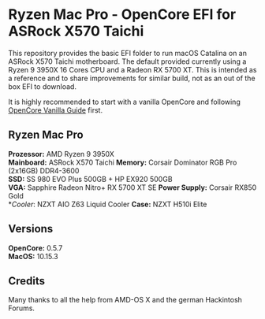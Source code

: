 # Ryzen Mac Pro - OpenCore EFI for ASRock X570 Taichi



This repository provides the basic EFI folder to run macOS Catalina on an ASRock X570 Taichi motherboard.
The default provided currently using a Ryzen 9 3950X 16 Cores CPU and a Radeon RX 5700 XT.
This is intended as a reference and to share improvements for similar build, not as an out of the box EFI to download.

It is highly recommended to start with a vanilla OpenCore and following [OpenCore Vanilla Guide](https://dortania.github.io/OpenCore-Desktop-Guide/) first.

## Ryzen Mac Pro

**Prozessor:** AMD Ryzen 9 3950X  
**Mainboard:** ASRock X570 Taichi 
**Memory:** Corsair Dominator RGB Pro (2x16GB) DDR4-3600  
**SSD:** SS 980 EVO Plus 500GB + HP EX920 500GB  
**VGA:** Sapphire Radeon Nitro+ RX 5700 XT SE 
**Power Supply:** Corsair RX850 Gold  
**Cooler*: NZXT AIO Z63 Liquid Cooler
**Case:** NZXT H510i Elite

## Versions
**OpenCore:** 0.5.7   
**MacOS:** 10.15.3 


## Credits

Many thanks to all the help from AMD-OS X and the german Hackintosh Forums.
